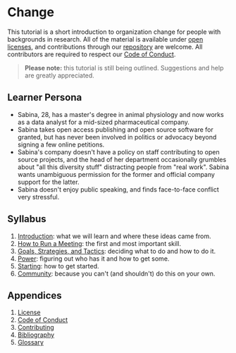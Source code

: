 # Change

This tutorial is a short introduction to organization change
for people with backgrounds in research.
All of the material is available under [open licenses](./LICENSE.md),
and contributions through our [repository][repo] are welcome.
All contributors are required to respect our [Code of Conduct](./CODE_OF_CONDUCT.md).

> **Please note:** this tutorial is still being outlined.
> Suggestions and help are greatly appreciated.

## Learner Persona

-   Sabina, 28, has a master's degree in animal physiology
    and now works as a data analyst for a mid-sized pharmaceutical company.
-   Sabina takes open access publishing and open source software for granted,
    but has never been involved in politics or advocacy beyond signing a few online petitions.
-   Sabina's company doesn't have a policy on staff contributing to open source projects,
    and the head of her department occasionally grumbles about "all this diversity stuff" distracting people from "real work".
    Sabina wants unambiguous permission for the former and official company support for the latter.
-   Sabina doesn't enjoy public speaking,
    and finds face-to-face conflict very stressful.

## Syllabus

<div class="chapters" markdown="1">

1.  [Introduction](./01_intro/index.md): what we will learn and where these ideas came from.
1.  [How to Run a Meeting](./02_meeting/index.md): the first and most important skill.
1.  [Goals, Strategies, and Tactics](./03_gst/index.md): deciding what to do and how to do it.
1.  [Power](./04_power/index.md): figuring out who has it and how to get some.
1.  [Starting](./05_start/index.md): how to get started.
1.  [Community](./06_community/index.md): because you can't (and shouldn't) do this on your own.

</div>

##  Appendices

<div class="appendices" markdown="1">

1.  [License](./LICENSE.md)
1.  [Code of Conduct](./CODE_OF_CONDUCT.md)
1.  [Contributing](./CONTRIBUTING.md)
1.  [Bibliography](./bibliography.md)
1.  [Glossary](./glossary.md)

</div>

[email]: mailto:gvwilson@third-bit.com
[repo]: https://github.com/gvwilson/change

